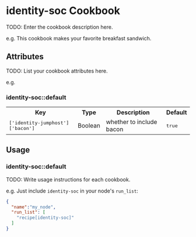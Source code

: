 # identity-soc Cookbook

TODO: Enter the cookbook description here.

e.g.
This cookbook makes your favorite breakfast sandwich.

## Attributes

TODO: List your cookbook attributes here.

e.g.
### identity-soc::default

<table>
  <tr>
    <th>Key</th>
    <th>Type</th>
    <th>Description</th>
    <th>Default</th>
  </tr>
  <tr>
    <td><tt>['identity-jumphost']['bacon']</tt></td>
    <td>Boolean</td>
    <td>whether to include bacon</td>
    <td><tt>true</tt></td>
  </tr>
</table>

## Usage

### identity-soc::default

TODO: Write usage instructions for each cookbook.

e.g.
Just include `identity-soc` in your node's `run_list`:

```json
{
  "name":"my_node",
  "run_list": [
    "recipe[identity-soc]"
  ]
}
```
